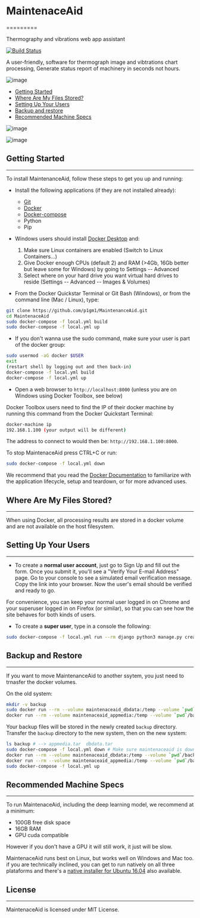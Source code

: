 # MaintenaceAid
=========

Thermography and vibrations web app assistant

[![Build Status](https://travis-ci.org/OpenDroneMap/WebODM.svg?branch=master)](https://travis-ci.org/OpenDroneMap/WebODM) 

A user-friendly, software for thermograph image and vibtrations chart processing, Generate status report of machinery in seconds not hours.

![image](https://ibb.co/dkhCtgp)

* [Getting Started](#getting-started)
* [Where Are My Files Stored?](#where-are-my-files-stored)
* [Setting Up Your Users](#setting-up-your-users)
* [Backup and restore](#backup-and-restore)
* [Recommended Machine Specs](#recommended-machine-specs)

![image](https://ibb.co/ZGskc7d)

![image](https://ibb.co/p1bPdLy)

## Getting Started
--------------

To install MaintenanceAid, follow these steps to get you up and running:

* Install the following applications (if they are not installed already):
  - [Git](https://git-scm.com/downloads)
  - [Docker](https://www.docker.com/)
  - [Docker-compose](https://docs.docker.com/compose/install/)
  - Python
  - Pip

* Windows users should install [Docker Desktop](https://hub.docker.com/editions/community/docker-ce-desktop-windows) and:
  1. Make sure Linux containers are enabled (Switch to Linux Containers...)
  1. Give Docker enough CPUs (default 2) and RAM (>4Gb, 16Gb better but leave some for Windows) by going to Settings -- Advanced
  1. Select where on your hard drive you want virtual hard drives to reside (Settings -- Advanced -- Images & Volumes)

* From the Docker Quickstar Terminal or Git Bash (Windows), or from the command line (Mac / Linux), type:
```bash
git clone https://github.com/p1gm1/MaintenanceAid.git
cd MaintenaceAid
sudo docker-compose -f local.yml build
sudo docker-compose -f local.yml up
```

* If you don't wanna use the sudo command, make sure your user is part of the docker group:
```bash
sudo usermod -aG docker $USER
exit
(restart shell by logging out and then back-in)
docker-compose -f local.yml build
docker-compose -f local.yml up
```
* Open a web browser to `http://localhost:8000` (unless you are on Windows using Docker Toolbox, see below)

Docker Toolbox users need to find the IP of their docker machine by running this command from the Docker Quickstart Terminal:
```bash
docker-machine ip
192.168.1.100 (your output will be different)
```

The address to connect to would then be: `http://192.168.1.100:8000`.

To stop MaintenaceAid press CTRL+C or run:

```bash
sudo docker-compose -f local.yml down
```
We recommend that you read the [Docker Documentation](https://docs.docker.com/) to familiarize with the application lifecycle, setup and teardown, or for more advanced uses.

## Where Are My Files Stored?
--------------

When using Docker, all processing results are stored in a docker volume and are not available on the host filesystem.

## Setting Up Your Users
--------------

* To create a **normal user account**, just go to Sign Up and fill out the form. Once you submit it, you'll see a "Verify Your E-mail Address" page. Go to your console to see a simulated email verification message. Copy the link into your browser. Now the user's email should be verified and ready to go.

For convenience, you can keep your normal user logged in on Chrome and your superuser logged in on Firefox (or similar), so that you can see how the site behaves for both kinds of users.

* To create a **super user**, type in a console the following:
```bash
sudo docker-compose -f local.yml run --rm django python3 manage.py createsuperuser
```

## Backup and Restore
--------------

If you want to move MaintenanceAid to another ssytem, you just need to trnasfer the docker volumes.

On the old system:
```bash
mkdir -v backup
sudo docker run --rm --volume maintenaceaid_dbdata:/temp --volume `pwd`/backup:/backup ubuntu tar cvf /backup/dbdata.tar /temp
docker run --rm --volume maintenaceaid_appmedia:/temp --volume `pwd`/backup:/backup ubuntu tar cvf /backup/appmedia.tar /temp
```

Your backup files will be stored in the newly created `backup` directory. Transfer the `backup` directory to the new system, then on the new system:
```bash
ls backup # --> appmedia.tar  dbdata.tar
sudo docker-compose -f local.yml down # Make sure maintenaceaid is down
docker run --rm --volume maintenaceaid_dbdata:/temp --volume `pwd`/backup:/backup ubuntu bash -c "rm -fr /temp/* && tar xvf /backup/dbdata.tar"
docker run --rm --volume maintenaceaid_appmedia:/temp --volume `pwd`/backup:/backup ubuntu bash -c "rm -fr /temp/* && tar xvf /backup/appmedia.tar"
sudo docker-compose -f local.yml up
```

## Recommended Machine Specs
--------------
To run MaintenaceAid, including the deep learning model, we recommend at a minimum:

* 100GB free disk space
* 16GB RAM
* GPU cuda compatible

However if you don't have a GPU it will still work, it just will be slow.

MaintenaceAid runs best on Linux, but works well on Windows and Mac too. if you are technically inclined, you can get to run natively on all three plataforms and there's a [native installer for Ubuntu 16.04](https://www.opendronemap.org/webodm/server-installer/) also available.

## License
--------------
MaintenaceAid is licensed under MIT License.

